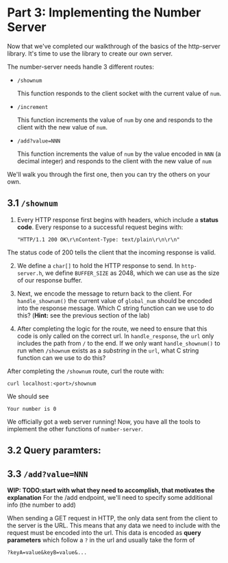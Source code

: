 # Part 3: Implementing the Number Server

Now that we've completed our walkthrough of the basics of the http-server library. It's time to use the library to create our own server. 

The number-server needs handle 3 different routes:


- `/shownum`

    This function responds to the client socket with the current value of `num`.

- `/increment`

    This function increments the value of `num` by one and responds to the client with the new value of `num`.

- `/add?value=NNN`

    This function increments the value of `num` by the value encoded in `NNN` (a decimal integer) and responds to the client with the new value of `num`

We'll walk you through the first one, then you can try the others on your own.

## 3.1 `/shownum`

1. Every HTTP response first begins with headers, which include a **status code**. Every response to a successful request begins with:
    ```
    "HTTP/1.1 200 OK\r\nContent-Type: text/plain\r\n\r\n"
    ```
The status code of 200 tells the client that the incoming response is valid. 

2. We define a `char[]` to hold the HTTP response to send. In `http-server.h`, we define `BUFFER_SIZE` as 2048, which we can use as the size of our response buffer.

3. Next, we encode the message to return back to the client. For `handle_shownum()` the current value of `global_num` should be encoded into the response message. Which C string function can we use to do this? (**Hint:** see the previous section of the lab)

4. After completing the logic for the route, we need to ensure that this code is only called on the correct url. In `handle_response`, the `url` only includes the path from `/` to the end. If we only want `handle_shownum()` to run when `/shownum` exists as a *substring* in the `url`, what C string function can we use to do this?

After completing the `/shownum` route, curl the route with:

```
curl localhost:<port>/shownum
```

We should see 
```
Your number is 0
```
We officially got a web server running! Now, you have all the tools to implement the other functions of `number-server`.

## 3.2 Query paramters:



## 3.3 `/add?value=NNN`


**WIP: TODO:start with what they need to accomplish, that motivates the explanation** For the /add endpoint, we'll need to specify some additional info (the number to add)

When sending a GET request in HTTP, the only data sent from the client to the server is the URL. This means that any data we need to include with the request must be encoded into the url.
This data is encoded as **query parameters** which follow a `?` in the url and usually take the form of
```
?keyA=value&keyB=value&...
```
<!-- To parse the query string to extract the necessary values, we'll use a new C function:
```c
int sscanf(char* str, char* format, ...)`.
```

`sscanf()` is somewhat of a combination of the `fgets()` and `printf()` that we've previously used before. It reads formatted input (`format`) from a string `str` and stores the result at the provided addresses.
In the case of `handle_add`, we can extract the query parameter from the URL like so:
```c
int add_val;
sscanf(query, "value=%d", &add_val); 
```
** WIP TODO: we don't have a `query` in our starter, make this take path?**

In this example, the query string is passed in, and the value of the query parameter is copied into the address of our variable `add_val`. -->
